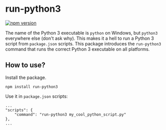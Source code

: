 # run-python3

[![npm version](https://badge.fury.io/js/run-python3.svg)](https://badge.fury.io/js/run-python3)

The name of the Python 3 executable is `python` on Windows, but `python3` everywhere else (don't ask why). This makes it a hell to run a Python 3 script from `package.json` scripts. This package introduces the `run-python3` command that runs the correct Python 3 executable on all platforms.

## How to use?

Install the package.

```
npm install run-python3
```

Use it in `package.json` scripts:

```
...
"scripts": {
    "command": "run-python3 my_cool_python_script.py"
},
...
```
